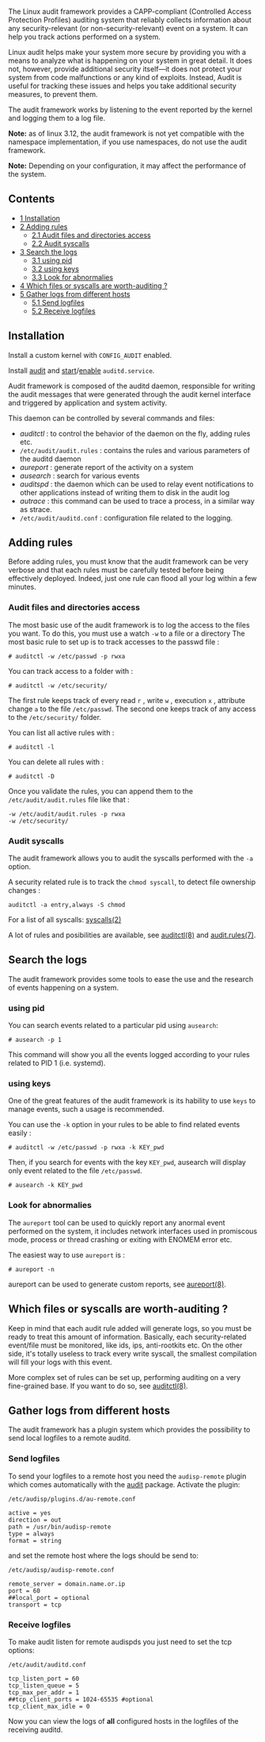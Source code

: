 The Linux audit framework provides a CAPP-compliant (Controlled Access Protection Profiles) auditing system that reliably collects information about any security-relevant (or non-security-relevant) event on a system. It can help you track actions performed on a system.

Linux audit helps make your system more secure by providing you with a means to analyze what is happening on your system in great detail. It does not, however, provide additional security itself—it does not protect your system from code malfunctions or any kind of exploits. Instead, Audit is useful for tracking these issues and helps you take additional security measures, to prevent them.

The audit framework works by listening to the event reported by the kernel and logging them to a log file.

**Note:** as of linux 3.12, the audit framework is not yet compatible with the namespace implementation, if you use namespaces, do not use the audit framework.

**Note:** Depending on your configuration, it may affect the performance of the system.

## Contents

*   [1 Installation](#Installation)
*   [2 Adding rules](#Adding_rules)
    *   [2.1 Audit files and directories access](#Audit_files_and_directories_access)
    *   [2.2 Audit syscalls](#Audit_syscalls)
*   [3 Search the logs](#Search_the_logs)
    *   [3.1 using pid](#using_pid)
    *   [3.2 using keys](#using_keys)
    *   [3.3 Look for abnormalies](#Look_for_abnormalies)
*   [4 Which files or syscalls are worth-auditing ?](#Which_files_or_syscalls_are_worth-auditing_.3F)
*   [5 Gather logs from different hosts](#Gather_logs_from_different_hosts)
    *   [5.1 Send logfiles](#Send_logfiles)
    *   [5.2 Receive logfiles](#Receive_logfiles)

## Installation

Install a custom kernel with `CONFIG_AUDIT` enabled.

Install [audit](https://www.archlinux.org/packages/?name=audit) and [start](/index.php/Start "Start")/[enable](/index.php/Enable "Enable") `auditd.service`.

Audit framework is composed of the auditd daemon, responsible for writing the audit messages that were generated through the audit kernel interface and triggered by application and system activity.

This daemon can be controlled by several commands and files:

*   *auditctl* : to control the behavior of the daemon on the fly, adding rules etc.
*   `/etc/audit/audit.rules` : contains the rules and various parameters of the auditd daemon
*   *aureport* : generate report of the activity on a system
*   *ausearch* : search for various events
*   *auditspd* : the daemon which can be used to relay event notifications to other applications instead of writing them to disk in the audit log
*   *autrace* : this command can be used to trace a process, in a similar way as strace.
*   `/etc/audit/auditd.conf` : configuration file related to the logging.

## Adding rules

Before adding rules, you must know that the audit framework can be very verbose and that each rules must be carefully tested before being effectively deployed. Indeed, just one rule can flood all your log within a few minutes.

### Audit files and directories access

The most basic use of the audit framework is to log the access to the files you want. To do this, you must use a watch `-w` to a file or a directory The most basic rule to set up is to track accesses to the passwd file :

```
# auditctl -w /etc/passwd -p rwxa

```

You can track access to a folder with :

```
# auditctl -w /etc/security/

```

The first rule keeps track of every read `r` , write `w` , execution `x` , attribute change `a` to the file `/etc/passwd`. The second one keeps track of any access to the `/etc/security/` folder.

You can list all active rules with :

```
# auditctl -l

```

You can delete all rules with :

```
# auditctl -D

```

Once you validate the rules, you can append them to the `/etc/audit/audit.rules` file like that :

```
-w /etc/audit/audit.rules -p rwxa
-w /etc/security/

```

### Audit syscalls

The audit framework allows you to audit the syscalls performed with the `-a` option.

A security related rule is to track the `chmod syscall`, to detect file ownership changes :

```
auditctl -a entry,always -S chmod

```

For a list of all syscalls: [syscalls(2)](http://jlk.fjfi.cvut.cz/arch/manpages/man/syscalls.2)

A lot of rules and posibilities are available, see [auditctl(8)](http://jlk.fjfi.cvut.cz/arch/manpages/man/auditctl.8) and [audit.rules(7)](http://jlk.fjfi.cvut.cz/arch/manpages/man/audit.rules.7).

## Search the logs

The audit framework provides some tools to ease the use and the research of events happening on a system.

### using pid

You can search events related to a particular pid using `ausearch`:

```
# ausearch -p 1

```

This command will show you all the events logged according to your rules related to PID 1 (i.e. systemd).

### using keys

One of the great features of the audit framework is its hability to use `keys` to manage events, such a usage is recommended.

You can use the `-k` option in your rules to be able to find related events easily :

```
# auditctl -w /etc/passwd -p rwxa -k KEY_pwd

```

Then, if you search for events with the key `KEY_pwd`, ausearch will display only event related to the file `/etc/passwd`.

```
# ausearch -k KEY_pwd

```

### Look for abnormalies

The `aureport` tool can be used to quickly report any anormal event performed on the system, it includes network interfaces used in promiscous mode, process or thread crashing or exiting with ENOMEM error etc.

The easiest way to use `aureport` is :

```
# aureport -n

```

aureport can be used to generate custom reports, see [aureport(8)](http://jlk.fjfi.cvut.cz/arch/manpages/man/aureport.8).

## Which files or syscalls are worth-auditing ?

Keep in mind that each audit rule added will generate logs, so you must be ready to treat this amount of information. Basically, each security-related event/file must be monitored, like ids, ips, anti-rootkits etc. On the other side, it's totally useless to track every write syscall, the smallest compilation will fill your logs with this event.

More complex set of rules can be set up, performing auditing on a very fine-grained base. If you want to do so, see [auditctl(8)](http://jlk.fjfi.cvut.cz/arch/manpages/man/auditctl.8).

## Gather logs from different hosts

The audit framework has a plugin system which provides the possibility to send local logfiles to a remote auditd.

### Send logfiles

To send your logfiles to a remote host you need the `audisp-remote` plugin which comes automatically with the [audit](https://www.archlinux.org/packages/?name=audit) package. Activate the plugin:

 `/etc/audisp/plugins.d/au-remote.conf` 
```
active = yes
direction = out
path = /usr/bin/audisp-remote
type = always
format = string
```

and set the remote host where the logs should be send to:

 `/etc/audisp/audisp-remote.conf` 
```
remote_server = domain.name.or.ip
port = 60
##local_port = optional
transport = tcp
```

### Receive logfiles

To make audit listen for remote audispds you just need to set the tcp options:

 `/etc/audit/auditd.conf` 
```
tcp_listen_port = 60
tcp_listen_queue = 5
tcp_max_per_addr = 1
##tcp_client_ports = 1024-65535 #optional
tcp_client_max_idle = 0
```

Now you can view the logs of **all** configured hosts in the logfiles of the receiving auditd.